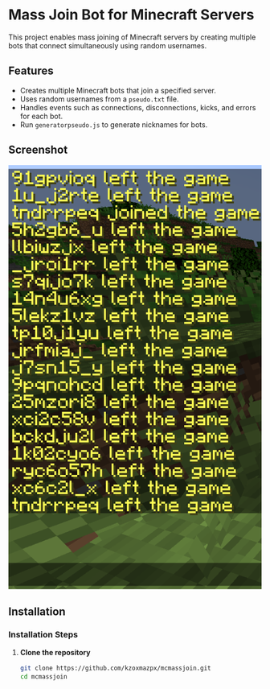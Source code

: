 # Mass Join Bot for Minecraft Servers

This project enables mass joining of Minecraft servers by creating multiple bots that connect simultaneously using random usernames.

## Features

- Creates multiple Minecraft bots that join a specified server.
- Uses random usernames from a `pseudo.txt` file.
- Handles events such as connections, disconnections, kicks, and errors for each bot.
- Run `generatorpseudo.js` to generate nicknames for bots.

## Screenshot

![Exemple](screenshot.png)

## Installation

### Installation Steps

1. **Clone the repository**
   ```bash
   git clone https://github.com/kzoxmazpx/mcmassjoin.git
   cd mcmassjoin
